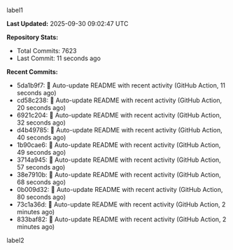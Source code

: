 
label1 
<!-- ACTIVITY_START -->
**Last Updated:** 2025-09-30 09:02:47 UTC

**Repository Stats:**
- Total Commits: 7623
- Last Commit: 11 seconds ago

**Recent Commits:**
- 5da1b9f7: 🤖 Auto-update README with recent activity (GitHub Action, 11 seconds ago)
- cd58c238: 🤖 Auto-update README with recent activity (GitHub Action, 20 seconds ago)
- 6921c204: 🤖 Auto-update README with recent activity (GitHub Action, 32 seconds ago)
- d4b49785: 🤖 Auto-update README with recent activity (GitHub Action, 40 seconds ago)
- 1b90cae6: 🤖 Auto-update README with recent activity (GitHub Action, 49 seconds ago)
- 3714a945: 🤖 Auto-update README with recent activity (GitHub Action, 57 seconds ago)
- 38e7910b: 🤖 Auto-update README with recent activity (GitHub Action, 68 seconds ago)
- 0b009d32: 🤖 Auto-update README with recent activity (GitHub Action, 80 seconds ago)
- 73c1a36d: 🤖 Auto-update README with recent activity (GitHub Action, 2 minutes ago)
- 833baf82: 🤖 Auto-update README with recent activity (GitHub Action, 2 minutes ago)
<!-- ACTIVITY_END -->

label2
